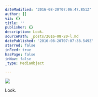 ```yaml
---
dateModified: '2016-08-20T07:06:47.851Z'
author: []
via: {}
title: ''
publisher: {}
description: Look.
sourcePath: _posts/2016-08-20-l.md
datePublished: '2016-08-20T07:07:38.549Z'
starred: false
inFeed: true
hasPage: false
inNav: false
_type: MediaObject

---
```

![](https://the-grid-user-content.s3-us-west-2.amazonaws.com/534a389d-a307-4230-b454-3fea4bd08b1a.jpg)

Look.